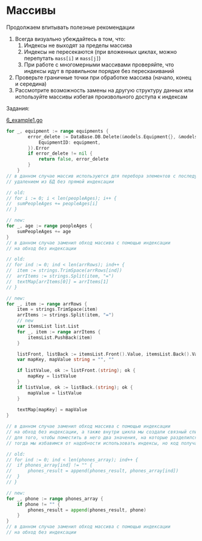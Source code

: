 # Массивы

Продолжаем впитывать полезные рекомендации

1. Всегда визуально убеждайтесь в том, что:
	1. Индексы не выходят за пределы массива
	2. Индексы не пересекаются (при вложенных циклах, можно перепутать `mass[i]` и `mass[j]`)
	3. При работе с многомерными массивами проверяйте, что индексы идут в правильном порядке без перескакиваний
2. Проверьте граничные точки при обработке массива (начало, конец и середина)
3. Рассмотрите возможность замены на другую структуру данных или используйте массивы избегая произвольного доступа к индексам

Задания:

[6_example1.go](https://github.com/aaboyarchukov/clean_code/blob/master/lesson13/6_example1.go)

```go
for _, equipment := range equipments {
        error_delete := DataBase.DB.Delete(&models.Equipment{}, &models.Equipment{
            EquipmentID: equipment,
        }).Error
        if error_delete != nil {
            return false, error_delete
        }
    }
// в данном случае массив используются для перебора элементов с последующим 
// удалением из БД без прямой индексации

// old:
// for i := 0; i < len(peopleAges); i++ {
//  sumPeopleAges += peopleAges[i]
// }

// new:
for _, age := range peopleAges {
	sumPeopleAges += age
}
// в данном случае заменил обход массива с помощью индексации
// на обход без индексации

// old:
// for ind := 0; ind < len(arrRows); ind++ {
//  item := strings.TrimSpace(arrRows[ind])
//  arrItems := strings.Split(item, "=")
//  textMap[arrItems[0]] = arrItems[1]
// }

// new:
for _, item := range arrRows {
	item = strings.TrimSpace(item)
	arrItems := strings.Split(item, "=")
	// new
	var itemsList list.List
	for _, item := range arrItems {
		itemsList.PushBack(item)
	}

	listFront, listBack := itemsList.Front().Value, itemsList.Back().Value
	var mapKey, mapValue string = "", ""

	if listValue, ok := listFront.(string); ok {
		mapKey = listValue
	}
	if listValue, ok := listBack.(string); ok {
		mapValue = listValue
	}
	
	textMap[mapKey] = mapValue
}

// в данном случае заменил обход массива с помощью индексации
// на обход без индексации, а также внутри цикла мы создали связный список
// для того, чтобы поместить в него два значения, на которые разделился массив
// тогда мы избавимся от надобности использовать индексы, но код получается перегруженным

// old:
// for ind := 0; ind < len(phones_array); ind++ {
//  if phones_array[ind] != "" {
//      phones_result = append(phones_result, phones_array[ind])
//  }
// }

// new:
for _, phone := range phones_array {
	if phone != "" {
		phones_result = append(phones_result, phone)
	}
}
// в данном случае заменил обход массива с помощью индексации
// на обход без индексации
```

